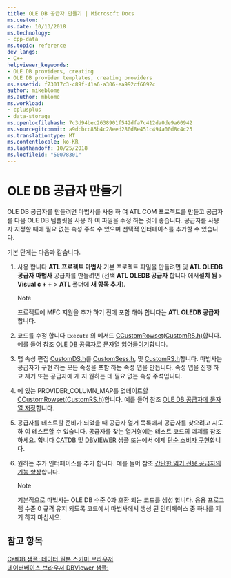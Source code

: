 ```yaml
---
title: OLE DB 공급자 만들기 | Microsoft Docs
ms.custom: ''
ms.date: 10/13/2018
ms.technology:
- cpp-data
ms.topic: reference
dev_langs:
- C++
helpviewer_keywords:
- OLE DB providers, creating
- OLE DB provider templates, creating providers
ms.assetid: f73017c3-c89f-41a6-a306-ea992cf6092c
author: mikeblome
ms.author: mblome
ms.workload:
- cplusplus
- data-storage
ms.openlocfilehash: 7c3d94bec2638901f542dfa7c412da0de9a60942
ms.sourcegitcommit: a9dcbcc85b4c28eed280d8e451c494a00d8c4c25
ms.translationtype: MT
ms.contentlocale: ko-KR
ms.lasthandoff: 10/25/2018
ms.locfileid: "50078301"
---
```

# <a name="creating-an-ole-db-provider"></a>OLE DB 공급자 만들기

OLE DB 공급자를 만들려면 마법사를 사용 하 여 ATL COM 프로젝트를 만들고 공급자를 다음 OLE DB 템플릿을 사용 하 여 파일을 수정 하는 것이 좋습니다. 공급자를 사용자 지정할 때에 필요 없는 속성 주석 수 있으며 선택적 인터페이스를 추가할 수 있습니다.

기본 단계는 다음과 같습니다.

1. 사용 합니다 **ATL 프로젝트 마법사** 기본 프로젝트 파일을 만들려면 및 **ATL OLEDB 공급자 마법사** 공급자를 만들려면 (선택 **ATL OLEDB 공급자** 합니다 에서**설치 됨** > **Visual c + +** > **ATL** 폴더에 **새 항목 추가**).

   > [!NOTE]
   > 프로젝트에 MFC 지원을 추가 하기 전에 포함 해야 합니다는 **ATL OLEDB 공급자**합니다.

1. 코드를 수정 합니다 `Execute` 의 메서드 [CCustomRowset(CustomRS.h)](cmyproviderrowset-myproviderrs-h.md)합니다. 예를 들어 참조 [OLE DB 공급자로 문자열 읽어들이기](../../data/oledb/reading-strings-into-the-ole-db-provider.md)합니다.

1. 맵 속성 편집 [CustomDS.h](cmyprovidersource-myproviderds-h.md)를 [CustomSess.h](cmyprovidersession-myprovidersess-h.md), 및 [CustomRS.h](cmyproviderrowset-myproviderrs-h.md)합니다. 마법사는 공급자가 구현 하는 모든 속성을 포함 하는 속성 맵을 만듭니다. 속성 맵을 진행 하 고 제거 또는 공급자에 게 지 원하는 데 필요 없는 속성 주석입니다.

1. 에 있는 PROVIDER_COLUMN_MAP를 업데이트할 [CCustomRowset(CustomRS.h)](cmyproviderrowset-myproviderrs-h.md)합니다. 예를 들어 참조 [OLE DB 공급자에 문자열 저장](../../data/oledb/storing-strings-in-the-ole-db-provider.md)합니다.

1. 공급자를 테스트할 준비가 되었을 때 공급자 열거 목록에서 공급자를 찾으려고 시도 하 여 테스트할 수 있습니다. 공급자를 찾는 열거형에는 테스트 코드의 예제를 참조 하세요. 합니다 [CATDB](https://github.com/Microsoft/VCSamples/tree/master/VC2008Samples/ATL/OLEDB/Consumer/catdb) 및 [DBVIEWER](https://github.com/Microsoft/VCSamples/tree/master/VC2008Samples/ATL/OLEDB/Consumer/dbviewer) 샘플 또는에서 예제 [단순 소비자 구현](../../data/oledb/implementing-a-simple-consumer.md)합니다.

1. 원하는 추가 인터페이스를 추가 합니다. 예를 들어 참조 [간단한 읽기 전용 공급자의 기능 향상](../../data/oledb/enhancing-the-simple-read-only-provider.md)합니다.

   > [!NOTE]
   > 기본적으로 마법사는 OLE DB 수준 0과 호환 되는 코드를 생성 합니다. 응용 프로그램 수준 0 규격 유지 되도록 코드에서 마법사에서 생성 된 인터페이스 중 하나를 제거 하지 마십시오.

## <a name="see-also"></a>참고 항목

[CatDB 샘플: 데이터 원본 스키마 브라우저](https://github.com/Microsoft/VCSamples/tree/master/VC2008Samples/ATL/OLEDB/Consumer/catdb)<br/>
[데이터베이스 브라우저 DBViewer 샘플:](https://github.com/Microsoft/VCSamples/tree/master/VC2008Samples/ATL/OLEDB/Consumer/dbviewer)
